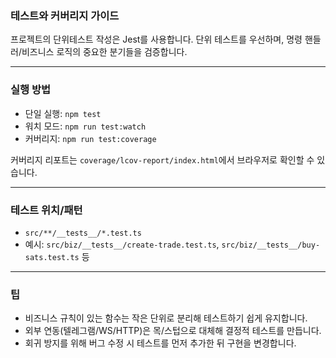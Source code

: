 ### 테스트와 커버리지 가이드

프로젝트의 단위테스트 작성은 Jest를 사용합니다. 단위 테스트를 우선하며, 명령 핸들러/비즈니스 로직의 중요한 분기들을 검증합니다.

---

### 실행 방법

- 단일 실행: `npm test`
- 워치 모드: `npm run test:watch`
- 커버리지: `npm run test:coverage`

커버리지 리포트는 `coverage/lcov-report/index.html`에서 브라우저로 확인할 수 있습니다.

---

### 테스트 위치/패턴

- `src/**/__tests__/*.test.ts`
- 예시: `src/biz/__tests__/create-trade.test.ts`, `src/biz/__tests__/buy-sats.test.ts` 등

---

### 팁

- 비즈니스 규칙이 있는 함수는 작은 단위로 분리해 테스트하기 쉽게 유지합니다.
- 외부 연동(텔레그램/WS/HTTP)은 목/스텁으로 대체해 결정적 테스트를 만듭니다.
- 회귀 방지를 위해 버그 수정 시 테스트를 먼저 추가한 뒤 구현을 변경합니다.
